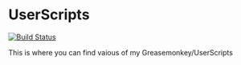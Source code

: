 UserScripts
===========
[![Build Status](https://travis-ci.org/wolfy1339/UserScripts.svg?branch=master)](https://travis-ci.org/wolfy1339/UserScripts)

This is where you can find vaious of my Greasemonkey/UserScripts
